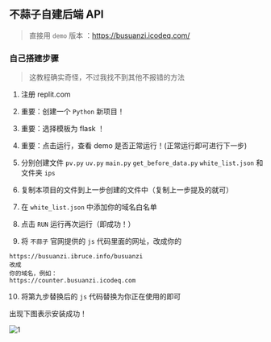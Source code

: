 ## 不蒜子自建后端 API

> 直接用 `demo` 版本 ：https://busuanzi.icodeq.com/

### 自己搭建步骤

> 这教程确实奇怪，不过我找不到其他不报错的方法

1. 注册 replit.com

2. 重要：创建一个 `Python` 新项目！

3. 重要：选择模板为 flask ！

4. 重要：点击运行，查看 demo 是否正常运行！(正常运行即可进行下一步)

5. 分别创建文件 `pv.py` `uv.py` `main.py` `get_before_data.py` `white_list.json` 和文件夹 `ips`

6. 复制本项目的文件到上一步创建的文件中（复制上一步提及的就可）

7. 在 `white_list.json` 中添加你的域名白名单

8. 点击 `RUN` 运行再次运行（即成功！）

9. 将 `不蒜子` 官网提供的 `js` 代码里面的网址，改成你的

```
https://busuanzi.ibruce.info/busuanzi
改成
你的域名，例如：
https://counter.busuanzi.icodeq.com
```

10. 将第九步替换后的 `js` 代码替换为你正在使用的即可

出现下图表示安装成功！

![1](http://pic.rmb.bdstatic.com/bjh/7fb1645befad5bbbff33a6578eef0a50.png)
